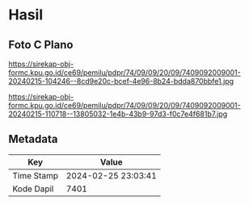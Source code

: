 # Hasil

## Foto C Plano

https://sirekap-obj-formc.kpu.go.id/ce69/pemilu/pdpr/74/09/09/20/09/7409092009001-20240215-104246--8cd9e20c-bcef-4e96-8b24-bdda870bbfe1.jpg

https://sirekap-obj-formc.kpu.go.id/ce69/pemilu/pdpr/74/09/09/20/09/7409092009001-20240215-110718--13805032-1e4b-43b9-97d3-f0c7e4f681b7.jpg


## Metadata

| Key        | Value               |
| ---------- | ------------------- |
| Time Stamp | 2024-02-25 23:03:41 |
| Kode Dapil | 7401                |



